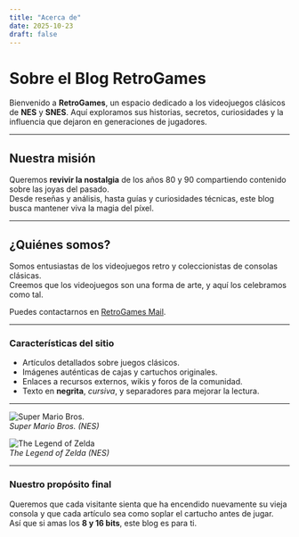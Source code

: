 ```yaml
---
title: "Acerca de"
date: 2025-10-23
draft: false
---
```


# Sobre el Blog RetroGames

Bienvenido a **RetroGames**, un espacio dedicado a los videojuegos clásicos de **NES** y **SNES**. Aquí exploramos sus historias, secretos, curiosidades y la influencia que dejaron en generaciones de jugadores.

---

## Nuestra misión

Queremos **revivir la nostalgia** de los años 80 y 90 compartiendo contenido sobre las joyas del pasado.  
Desde reseñas y análisis, hasta guías y curiosidades técnicas, este blog busca mantener viva la magia del píxel.

---

## ¿Quiénes somos?

Somos entusiastas de los videojuegos retro y coleccionistas de consolas clásicas.  
Creemos que los videojuegos son una forma de arte, y aquí los celebramos como tal.

Puedes contactarnos en [RetroGames Mail](mailto:contacto@retrogames.com).

---

### Características del sitio

- Artículos detallados sobre juegos clásicos.
- Imágenes auténticas de cajas y cartuchos originales.
- Enlaces a recursos externos, wikis y foros de la comunidad.
- Texto en **negrita**, _cursiva_, y separadores para mejorar la lectura.

---

![Super Mario Bros.](https://upload.wikimedia.org/wikipedia/en/0/03/Super_Mario_Bros._box.png)  
_Super Mario Bros. (NES)_

![The Legend of Zelda](https://upload.wikimedia.org/wikipedia/en/thumb/4/41/Legend_of_zelda_cover_%28with_cartridge%29_gold.png/250px-Legend_of_zelda_cover_%28with_cartridge%29_gold.png)  
_The Legend of Zelda (NES)_

---

### Nuestro propósito final

Queremos que cada visitante sienta que ha encendido nuevamente su vieja consola y que cada artículo sea como soplar el cartucho antes de jugar.  
Así que si amas los **8 y 16 bits**, este blog es para ti.

